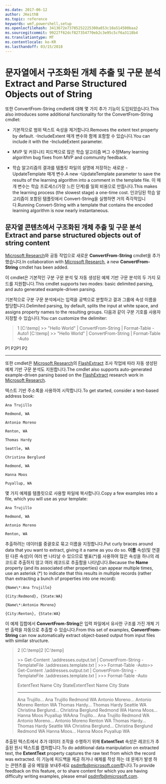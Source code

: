 ```yaml
---
ms.date: 2017-06-12
author: JKeithB
ms.topic: reference
keywords: wmf,powershell,setup
ms.openlocfilehash: 3413672e73705252225300a853c10a514500baa2
ms.sourcegitcommit: 99227f62dcf827354770eb2c3e95c5cf6a3118b4
ms.translationtype: MT
ms.contentlocale: ko-KR
ms.lasthandoff: 03/15/2018
---
```

# <a name="extract-and-parse-structured-objects-out-of-string"></a><span data-ttu-id="a1699-102">문자열에서 구조화된 개체 추출 및 구문 분석</span><span class="sxs-lookup"><span data-stu-id="a1699-102">Extract and Parse Structured Objects out of String</span></span>
<span data-ttu-id="a1699-103">또한 ConvertFrom-String cmdlet에 대해 몇 가지 추가 기능이 도입되었습니다.</span><span class="sxs-lookup"><span data-stu-id="a1699-103">This also introduces some additional functionality for the ConvertFrom-String cmdlet:</span></span>

-   <span data-ttu-id="a1699-104">기본적으로 범위 텍스트 속성을 제거합니다.</span><span class="sxs-lookup"><span data-stu-id="a1699-104">Removes the extent text property by default.</span></span> <span data-ttu-id="a1699-105">-IncludeExtent 매개 변수와 함께 포함할 수 있습니다.</span><span class="sxs-lookup"><span data-stu-id="a1699-105">You can include it with the -IncludeExtent parameter.</span></span>

-   <span data-ttu-id="a1699-106">MVP 및 커뮤니티 피드백으로 많은 학습 알고리즘 버그 수정</span><span class="sxs-lookup"><span data-stu-id="a1699-106">Many learning algorithm bug fixes from MVP and community feedback.</span></span>

-   <span data-ttu-id="a1699-107">학습 알고리즘의 결과를 템플릿 파일의 설명에 저장하는 새로운 -UpdateTemplate 매개 변수.</span><span class="sxs-lookup"><span data-stu-id="a1699-107">A new -UpdateTemplate parameter to save the results of the learning algorithm into a comment in the template file.</span></span> <span data-ttu-id="a1699-108">이 매개 변수는 학습 프로세스(가장 느린 단계)를 일회 비용으로 만듭니다.</span><span class="sxs-lookup"><span data-stu-id="a1699-108">This makes the learning process (the slowest stage) a one-time cost.</span></span> <span data-ttu-id="a1699-109">인코딩된 학습 알고리즘이 포함된 템플릿에서 Convert-String을 실행하면 거의 즉각적입니다.</span><span class="sxs-lookup"><span data-stu-id="a1699-109">Running Convert-String with a template that contains the encoded learning algorithm is now nearly instantaneous.</span></span>


<a name="extract-and-parse-structured-objects-out-of-string-content"></a><span data-ttu-id="a1699-110">문자열 콘텐츠에서 구조화된 개체 추출 및 구문 분석</span><span class="sxs-lookup"><span data-stu-id="a1699-110">Extract and parse structured objects out of string content</span></span>
----------------------------------------------------------

<span data-ttu-id="a1699-111">[Microsoft Research](http://research.microsoft.com/)와 공동 작업으로 새로운 **ConvertFrom-String** cmdlet을 추가했습니다.</span><span class="sxs-lookup"><span data-stu-id="a1699-111">In collaboration with [Microsoft Research](http://research.microsoft.com/), a new **ConvertFrom-String** cmdlet has been added.</span></span>

<span data-ttu-id="a1699-112">이 cmdlet은 기본적인 구분 구문 분석 및 자동 생성된 예제 기반 구문 분석의 두 가지 모드를 지원합니다.</span><span class="sxs-lookup"><span data-stu-id="a1699-112">This cmdlet supports two modes: basic delimited parsing, and auto generated example-driven parsing.</span></span>

<span data-ttu-id="a1699-113">기본적으로 구분 구문 분석에서는 입력을 공백으로 분할하고 결과 그룹에 속성 이름을 할당합니다.</span><span class="sxs-lookup"><span data-stu-id="a1699-113">Delimited parsing, by default, splits the input at white space, and assigns property names to the resulting groups.</span></span> <span data-ttu-id="a1699-114">다음과 같이 구분 기호를 사용자 지정할 수 있습니다.</span><span class="sxs-lookup"><span data-stu-id="a1699-114">You can customize the delimiter:</span></span>

> <span data-ttu-id="a1699-115">1 \[C:\\temp\] &gt;&gt; "Hello World" | ConvertFrom-String | Format-Table -Auto</span><span class="sxs-lookup"><span data-stu-id="a1699-115">1 \[C:\\temp\] &gt;&gt; "Hello World" | ConvertFrom-String | Format-Table -Auto</span></span>

<span data-ttu-id="a1699-116">P1    P2</span><span class="sxs-lookup"><span data-stu-id="a1699-116">P1    P2</span></span>
--    --

<span data-ttu-id="a1699-117">또한 cmdlet은 [Microsoft Research](http://research.microsoft.com)의 [FlashExtract](http://research.microsoft.com/en-us/um/people/sumitg/flashextract.html) 조사 작업에 따라 자동 생성된 예제 기반 구문 분석도 지원합니다.</span><span class="sxs-lookup"><span data-stu-id="a1699-117">The cmdlet also supports auto-generated example-driven parsing based on the [FlashExtract](http://research.microsoft.com/en-us/um/people/sumitg/flashextract.html) research work in [Microsoft Research](http://research.microsoft.com).</span></span>

<span data-ttu-id="a1699-118">텍스트 기반 주소록을 사용하여 시작합니다.</span><span class="sxs-lookup"><span data-stu-id="a1699-118">To get started, consider a text-based address book:</span></span>

    Ana Trujillo

    Redmond, WA

    Antonio Moreno

    Renton, WA

    Thomas Hardy

    Seattle, WA

    Christina Berglund

    Redmond, WA

    Hanna Moos

    Puyallup, WA

<span data-ttu-id="a1699-119">몇 가지 예제를 템플릿으로 사용할 파일에 복사합니다.</span><span class="sxs-lookup"><span data-stu-id="a1699-119">Copy a few examples into a file, which you will use as your template:</span></span>

    Ana Trujillo

    Redmond, WA

    Antonio Moreno

    Renton, WA

   

<span data-ttu-id="a1699-120">추출하려는 데이터를 중괄호로 묶고 이름을 지정합니다.</span><span class="sxs-lookup"><span data-stu-id="a1699-120">Put curly braces around data that you want to extract, giving it a name as you do so.</span></span> <span data-ttu-id="a1699-121">**이름** 속성(및 연결된 다른 속성)이 여러 번 나타날 수 있으므로 별표(\*)를 사용하여 많은 속성을 하나의 레코드로 추출하지 않고 여러 레코드로 추출함을 나타냅니다.</span><span class="sxs-lookup"><span data-stu-id="a1699-121">Because the **Name** property (and its associated other properties) can appear multiple times, use an asterisk (\*) to indicate that this results in multiple records (rather than extracting a bunch of properties into one record):</span></span>

    {Name\*:Ana Trujillo}

    {City:Redmond}, {State:WA}

    {Name\*:Antonio Moreno}

    {City:Renton}, {State:WA}

<span data-ttu-id="a1699-122">이 예제 집합에서 **ConvertFrom-String**은 입력 파일에서 유사한 구조를 가진 개체 기반 출력을 자동으로 추출할 수 있습니다.</span><span class="sxs-lookup"><span data-stu-id="a1699-122">From this set of examples, **ConvertFrom-String** can now automatically extract object-based output from input files with similar structure.</span></span>

> <span data-ttu-id="a1699-123">2 \[C:\\temp\]</span><span class="sxs-lookup"><span data-stu-id="a1699-123">2 \[C:\\temp\]</span></span>
>
> <span data-ttu-id="a1699-124">&gt;&gt; Get-Content .\\addresses.output.txt | ConvertFrom-String -TemplateFile .\\addresses.template.txt | &gt;&gt;&gt; Format-Table -Auto</span><span class="sxs-lookup"><span data-stu-id="a1699-124">&gt;&gt; Get-Content .\\addresses.output.txt | ConvertFrom-String -TemplateFile .\\addresses.template.txt | &gt;&gt;&gt; Format-Table -Auto</span></span>
>
> <span data-ttu-id="a1699-125">ExtentText                     Name               City     State</span><span class="sxs-lookup"><span data-stu-id="a1699-125">ExtentText                     Name               City     State</span></span>
> ----------                     ----               ----     -----
> <span data-ttu-id="a1699-126">Ana Trujillo...                Ana Trujillo       Redmond  WA Antonio Moreno...              Antonio Moreno     Renton   WA Thomas Hardy...                Thomas Hardy       Seattle  WA Christina Berglund...          Christina Berglund Redmond  WA Hanna Moos...                  Hanna Moos         Puyallup WA</span><span class="sxs-lookup"><span data-stu-id="a1699-126">Ana Trujillo...                Ana Trujillo       Redmond  WA Antonio Moreno...              Antonio Moreno     Renton   WA Thomas Hardy...                Thomas Hardy       Seattle  WA Christina Berglund...          Christina Berglund Redmond  WA Hanna Moos...                  Hanna Moos         Puyallup WA</span></span>

<span data-ttu-id="a1699-127">추출된 텍스트에서 추가 데이터 조작을 수행하기 위해 **ExtentText** 속성은 레코드가 추출된 원시 텍스트를 캡처합니다.</span><span class="sxs-lookup"><span data-stu-id="a1699-127">To do additional data manipulation on extracted text, the **ExtentText** property captures the raw text from which the record was extracted.</span></span> <span data-ttu-id="a1699-128">이 기능에 피드백을 제공 하거나 예제를 작성 하는 데 문제가 발생 하는 콘텐츠를 공유 메일을 보내주세요 <psdmfb@microsoft.com>합니다.</span><span class="sxs-lookup"><span data-stu-id="a1699-128">To provide feedback on this feature, or to share content for which you are having difficulty writing examples, please email <psdmfb@microsoft.com>.</span></span>

